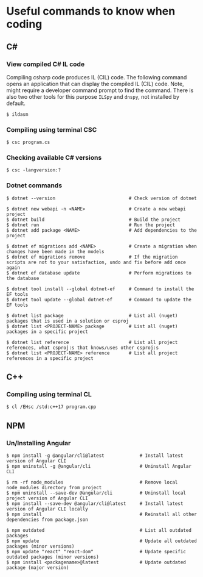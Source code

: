 # Useful commands to know when coding

## C#
### View compiled C# IL code
Compiling csharp code produces IL (CIL) code. The following command opens an application that can display the compiled IL (CIL) code. Note, might require a developer command prompt to find the command. There is also two other tools for this purpose `ILSpy` and `dnspy`, not installed by default.
```
$ ildasm
```

### Compiling using terminal CSC
```
$ csc program.cs
```

### Checking available C# versions
```
$ csc -langversion:?
```

### Dotnet commands
```
$ dotnet --version                           # Check version of dotnet

$ dotnet new webapi -n <NAME>                # Create a new webapi project
$ dotnet build                               # Build the project
$ dotnet run                                 # Run the project
$ dotnet add package <NAME>                  # Add dependencies to the project

$ dotnet ef migrations add <NAME>            # Create a migration when changes have been made in the models
$ dotnet ef migrations remove                # If the migration scripts are not to your satisfaction, undo and fix before add once again
$ dotnet ef database update                  # Perform migrations to the database

$ dotnet tool install --global dotnet-ef     # Command to install the EF tools
$ dotnet tool update --global dotnet-ef      # Command to update the EF tools

$ dotnet list package                        # List all (nuget) packages that is used in a solution or csproj
$ dotnet list <PROJECT-NAME> package         # List all (nuget) packages in a specific project

$ dotnet list reference                      # List all project references, what csproj:s that knows/uses other csproj:s
$ dotnet list <PROJECT-NAME> reference       # List all project references in a specific project
```

## C++
### Compiling using terminal CL
```
$ cl /EHsc /std:c++17 program.cpp
```

## NPM
### Un/Installing Angular
```
$ npm install -g @angular/cli@latest             # Install latest version of Angular CLI
$ npm uninstall -g @angular/cli                  # Uninstall Angular CLI

$ rm -rf node_modules                            # Remove local node_modules directory from project
$ npm uninstall --save-dev @angular/cli          # Uninstall local project version of Angular CLI
$ npm install --save-dev @angular/cli@latest     # Install latest version of Angular CLI locally
$ npm install                                    # Reinstall all other dependencies from package.json

$ npm outdated                                   # List all outdated packages
$ npm update                                     # Update all outdated packages (minor versions)
$ npm update "react" "react-dom"                 # Update specific outdated packages (minor versions)
$ npm install <packagename>@latest               # Update outdated package (major version)
```

